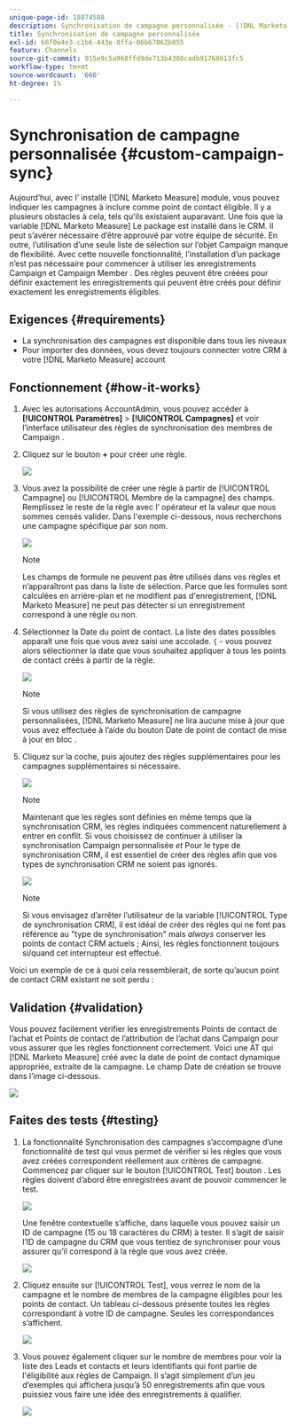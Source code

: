 ```yaml
---
unique-page-id: 18874588
description: Synchronisation de campagne personnalisée - [!DNL Marketo Measure]
title: Synchronisation de campagne personnalisée
exl-id: 66f0e4e3-c1b6-443e-8ffa-06b67862b855
feature: Channels
source-git-commit: 915e9c5a968ffd9de713b4308cadb91768613fc5
workflow-type: tm+mt
source-wordcount: '660'
ht-degree: 1%

---
```


# Synchronisation de campagne personnalisée {#custom-campaign-sync}

Aujourd’hui, avec l’ installé [!DNL Marketo Measure] module, vous pouvez indiquer les campagnes à inclure comme point de contact éligible. Il y a plusieurs obstacles à cela, tels qu&#39;ils existaient auparavant. Une fois que la variable [!DNL Marketo Measure] Le package est installé dans le CRM. Il peut s’avérer nécessaire d’être approuvé par votre équipe de sécurité. En outre, l’utilisation d’une seule liste de sélection sur l’objet Campaign manque de flexibilité. Avec cette nouvelle fonctionnalité, l’installation d’un package n’est pas nécessaire pour commencer à utiliser les enregistrements Campaign et Campaign Member . Des règles peuvent être créées pour définir exactement les enregistrements qui peuvent être créés pour définir exactement les enregistrements éligibles.

## Exigences {#requirements}

* La synchronisation des campagnes est disponible dans tous les niveaux
* Pour importer des données, vous devez toujours connecter votre CRM à votre [!DNL Marketo Measure] account

## Fonctionnement {#how-it-works}

1. Avec les autorisations AccountAdmin, vous pouvez accéder à **[!UICONTROL Paramètres]** > **[!UICONTROL Campagnes]** et voir l’interface utilisateur des règles de synchronisation des membres de Campaign .
1. Cliquez sur le bouton **+** pour créer une règle.

   ![](assets/1-1.png)

1. Vous avez la possibilité de créer une règle à partir de [!UICONTROL Campagne] ou [!UICONTROL Membre de la campagne] des champs. Remplissez le reste de la règle avec l’ opérateur et la valeur que nous sommes censés valider. Dans l&#39;exemple ci-dessous, nous recherchons une campagne spécifique par son nom.

   ![](assets/2-1.png)

   >[!NOTE]
   >
   >Les champs de formule ne peuvent pas être utilisés dans vos règles et n’apparaîtront pas dans la liste de sélection. Parce que les formules sont calculées en arrière-plan et ne modifient pas d&#39;enregistrement, [!DNL Marketo Measure] ne peut pas détecter si un enregistrement correspond à une règle ou non.

1. Sélectionnez la Date du point de contact. La liste des dates possibles apparaît une fois que vous avez saisi une accolade. `{` - vous pouvez alors sélectionner la date que vous souhaitez appliquer à tous les points de contact créés à partir de la règle.

   ![](assets/3-1.png)

   >[!NOTE]
   >
   >Si vous utilisez des règles de synchronisation de campagne personnalisées, [!DNL Marketo Measure] ne lira aucune mise à jour que vous avez effectuée à l’aide du bouton Date de point de contact de mise à jour en bloc .

1. Cliquez sur la coche, puis ajoutez des règles supplémentaires pour les campagnes supplémentaires si nécessaire.

   ![](assets/4-1.png)

   >[!NOTE]
   >
   >Maintenant que les règles sont définies en même temps que la synchronisation CRM, les règles indiquées commencent naturellement à entrer en conflit. Si vous choisissez de continuer à utiliser la synchronisation Campaign personnalisée _et_ Pour le type de synchronisation CRM, il est essentiel de créer des règles afin que vos types de synchronisation CRM ne soient pas ignorés.

   ![](assets/5-1.png)

   >[!NOTE]
   >
   >Si vous envisagez d’arrêter l’utilisateur de la variable [!UICONTROL Type de synchronisation CRM], il est idéal de créer des règles qui ne font pas référence au &quot;type de synchronisation&quot; mais _always_ conserver les points de contact CRM actuels ; Ainsi, les règles fonctionnent toujours si/quand cet interrupteur est effectué.

Voici un exemple de ce à quoi cela ressemblerait, de sorte qu’aucun point de contact CRM existant ne soit perdu :

## Validation {#validation}

Vous pouvez facilement vérifier les enregistrements Points de contact de l’achat et Points de contact de l’attribution de l’achat dans Campaign pour vous assurer que les règles fonctionnent correctement. Voici une AT qui [!DNL Marketo Measure] créé avec la date de point de contact dynamique appropriée, extraite de la campagne. Le champ Date de création se trouve dans l’image ci-dessous.

![](assets/6-1.png)

## Faites des tests {#testing}

1. La fonctionnalité Synchronisation des campagnes s’accompagne d’une fonctionnalité de test qui vous permet de vérifier si les règles que vous avez créées correspondent réellement aux critères de campagne. Commencez par cliquer sur le bouton [!UICONTROL Test] bouton . Les règles doivent d’abord être enregistrées avant de pouvoir commencer le test.

   ![](assets/7-1.png)

   Une fenêtre contextuelle s’affiche, dans laquelle vous pouvez saisir un ID de campagne (15 ou 18 caractères du CRM) à tester. Il s’agit de saisir l’ID de campagne du CRM que vous tentiez de synchroniser pour vous assurer qu’il correspond à la règle que vous avez créée.

   ![](assets/8-1.png)

1. Cliquez ensuite sur [!UICONTROL Test], vous verrez le nom de la campagne et le nombre de membres de la campagne éligibles pour les points de contact. Un tableau ci-dessous présente toutes les règles correspondant à votre ID de campagne. Seules les correspondances s’affichent.

   ![](assets/9.png)

1. Vous pouvez également cliquer sur le nombre de membres pour voir la liste des Leads et contacts et leurs identifiants qui font partie de l&#39;éligibilité aux règles de Campaign. Il s’agit simplement d’un jeu d’exemples qui affichera jusqu’à 50 enregistrements afin que vous puissiez vous faire une idée des enregistrements à qualifier.

   ![](assets/10.png)
